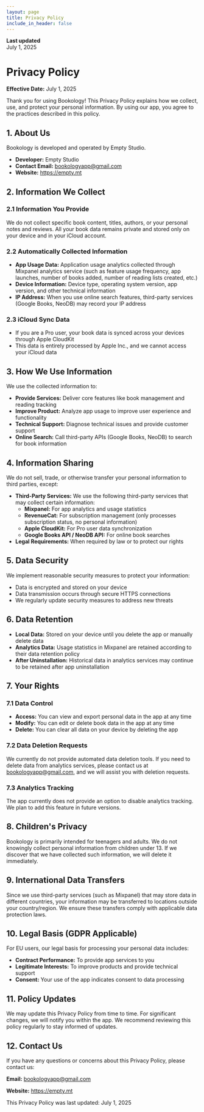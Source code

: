 ```yaml
---
layout: page
title: Privacy Policy
include_in_header: false
---
```


**Last updated**  
July 1, 2025

# Privacy Policy

**Effective Date:** July 1, 2025

Thank you for using Bookology! This Privacy Policy explains how we collect, use, and protect your personal information. By using our app, you agree to the practices described in this policy.

## 1. About Us

Bookology is developed and operated by Empty Studio.

* **Developer:** Empty Studio
* **Contact Email:** bookologyapp@gmail.com
* **Website:** https://empty.mt

## 2. Information We Collect

### 2.1 Information You Provide

We do not collect specific book content, titles, authors, or your personal notes and reviews. All your book data remains private and stored only on your device and in your iCloud account.

### 2.2 Automatically Collected Information

* **App Usage Data:** Application usage analytics collected through Mixpanel analytics service (such as feature usage frequency, app launches, number of books added, number of reading lists created, etc.)
* **Device Information:** Device type, operating system version, app version, and other technical information
* **IP Address:** When you use online search features, third-party services (Google Books, NeoDB) may record your IP address

### 2.3 iCloud Sync Data

* If you are a Pro user, your book data is synced across your devices through Apple CloudKit
* This data is entirely processed by Apple Inc., and we cannot access your iCloud data

## 3. How We Use Information

We use the collected information to:

* **Provide Services:** Deliver core features like book management and reading tracking
* **Improve Product:** Analyze app usage to improve user experience and functionality
* **Technical Support:** Diagnose technical issues and provide customer support
* **Online Search:** Call third-party APIs (Google Books, NeoDB) to search for book information

## 4. Information Sharing

We do not sell, trade, or otherwise transfer your personal information to third parties, except:

* **Third-Party Services:** We use the following third-party services that may collect certain information:  
   * **Mixpanel:** For app analytics and usage statistics  
   * **RevenueCat:** For subscription management (only processes subscription status, no personal information)  
   * **Apple CloudKit:** For Pro user data synchronization  
   * **Google Books API / NeoDB API:** For online book searches
* **Legal Requirements:** When required by law or to protect our rights

## 5. Data Security

We implement reasonable security measures to protect your information:

* Data is encrypted and stored on your device
* Data transmission occurs through secure HTTPS connections
* We regularly update security measures to address new threats

## 6. Data Retention

* **Local Data:** Stored on your device until you delete the app or manually delete data
* **Analytics Data:** Usage statistics in Mixpanel are retained according to their data retention policy
* **After Uninstallation:** Historical data in analytics services may continue to be retained after app uninstallation

## 7. Your Rights

### 7.1 Data Control

* **Access:** You can view and export personal data in the app at any time
* **Modify:** You can edit or delete book data in the app at any time
* **Delete:** You can clear all data on your device by deleting the app

### 7.2 Data Deletion Requests

We currently do not provide automated data deletion tools. If you need to delete data from analytics services, please contact us at bookologyapp@gmail.com, and we will assist you with deletion requests.

### 7.3 Analytics Tracking

The app currently does not provide an option to disable analytics tracking. We plan to add this feature in future versions.

## 8. Children's Privacy

Bookology is primarily intended for teenagers and adults. We do not knowingly collect personal information from children under 13. If we discover that we have collected such information, we will delete it immediately.

## 9. International Data Transfers

Since we use third-party services (such as Mixpanel) that may store data in different countries, your information may be transferred to locations outside your country/region. We ensure these transfers comply with applicable data protection laws.

## 10. Legal Basis (GDPR Applicable)

For EU users, our legal basis for processing your personal data includes:

* **Contract Performance:** To provide app services to you
* **Legitimate Interests:** To improve products and provide technical support
* **Consent:** Your use of the app indicates consent to data processing

## 11. Policy Updates

We may update this Privacy Policy from time to time. For significant changes, we will notify you within the app. We recommend reviewing this policy regularly to stay informed of updates.

## 12. Contact Us

If you have any questions or concerns about this Privacy Policy, please contact us:

**Email:** bookologyapp@gmail.com

**Website:** https://empty.mt

This Privacy Policy was last updated: July 1, 2025